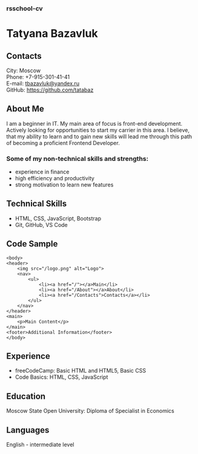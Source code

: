 ### rsschool-cv


# Tatyana Bazavluk

## Contacts

City: Moscow   
Phone: +7-915-301-41-41  
E-mail: tbazavluk@yandex.ru  
GitHub: https://github.com/tatabaz  


## About Me  
I am a beginner in IT. My main area of focus is front-end development. Actively looking for opportunities to start my carrier in this area. 
I believe, that my ability to learn and to gain new skills will lead me through this path of becoming a proficient Frontend Developer.


### Some of my non-technical skills and strengths: 
* experience in finance  
* high efficiency and productivity  
* strong motivation to learn new features


## Technical Skills  

* HTML, CSS, JavaScript, Bootstrap
* Git, GitHub, VS Code 

## Code Sample  
<head>
    <meta charset="UTF-8">
    <title>Code Sample</title>
    </head>

    <body>
    <header>
        <img src="/logo.png" alt="Logo">
        <nav>
            <ul>
                <li><a href="/"></a>Main</li>
                <li><a href="/About"></a>About</li>
                <li><a href="/Contacts">Contacts</a></li>
            </ul>
        </nav>
    </header>
    <main>
        <p>Main Content</p>
    </main>
    <footer>Additional Information</footer>
    </body>

## Experience  
* freeCodeCamp: Basic HTML and HTML5, Basic CSS  
* Code Basics: HTML, CSS, JavaScript

## Education  
Moscow State Open University: Diploma of Specialist in Economics   

## Languages  
English - intermediate level
